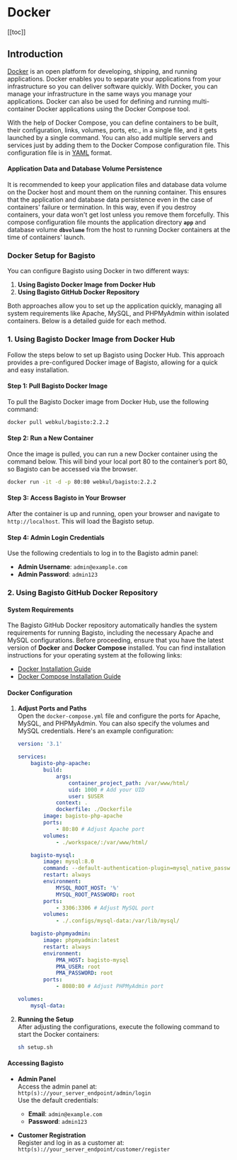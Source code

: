 # Docker

[[toc]]

## Introduction

[Docker](https://www.docker.com/) is an open platform for developing, shipping, and running applications. Docker enables you to separate your applications from your infrastructure so you can deliver software quickly. With Docker, you can manage your infrastructure in the same ways you manage your applications. Docker can also be used for defining and running multi-container Docker applications using the Docker Compose tool.

With the help of Docker Compose, you can define containers to be built, their configuration, links, volumes, ports, etc., in a single file, and it gets launched by a single command. You can also add multiple servers and services just by adding them to the Docker Compose configuration file. This configuration file is in [YAML](https://en.wikipedia.org/wiki/YAML) format.

#### Application Data and Database Volume Persistence

It is recommended to keep your application files and database data volume on the Docker host and mount them on the running container. This ensures that the application and database data persistence even in the case of containers' failure or termination. In this way, even if you destroy containers, your data won't get lost unless you remove them forcefully.
This compose configuration file mounts the application directory **`app`** and database volume **`dbvolume`** from the host to running Docker containers at the time of containers' launch.

### Docker Setup for Bagisto

You can configure Bagisto using Docker in two different ways:

1. **Using Bagisto Docker Image from Docker Hub**
2. **Using Bagisto GitHub Docker Repository**

Both approaches allow you to set up the application quickly, managing all system requirements like Apache, MySQL, and PHPMyAdmin within isolated containers. Below is a detailed guide for each method.

### 1. **Using Bagisto Docker Image from Docker Hub**

Follow the steps below to set up Bagisto using Docker Hub. This approach provides a pre-configured Docker image of Bagisto, allowing for a quick and easy installation.

#### Step 1: Pull Bagisto Docker Image

To pull the Bagisto Docker image from Docker Hub, use the following command:

```bash
docker pull webkul/bagisto:2.2.2
```

#### Step 2: Run a New Container

Once the image is pulled, you can run a new Docker container using the command below. This will bind your local port 80 to the container’s port 80, so Bagisto can be accessed via the browser.

```bash
docker run -it -d -p 80:80 webkul/bagisto:2.2.2
```

#### Step 3: Access Bagisto in Your Browser

After the container is up and running, open your browser and navigate to `http://localhost`. This will load the Bagisto setup.

#### Step 4: Admin Login Credentials

Use the following credentials to log in to the Bagisto admin panel:

- **Admin Username**: `admin@example.com`
- **Admin Password**: `admin123`

### 2. **Using Bagisto GitHub Docker Repository**

#### System Requirements

The Bagisto GitHub Docker repository automatically handles the system requirements for running Bagisto, including the necessary Apache and MySQL configurations. Before proceeding, ensure that you have the latest version of **Docker** and **Docker Compose** installed. You can find installation instructions for your operating system at the following links:
- [Docker Installation Guide](https://docs.docker.com/install/)
- [Docker Compose Installation Guide](https://docs.docker.com/compose/install/)

#### Docker Configuration

1. **Adjust Ports and Paths**  
   Open the `docker-compose.yml` file and configure the ports for Apache, MySQL, and PHPMyAdmin. You can also specify the volumes and MySQL credentials. Here's an example configuration:

   ```yaml
   version: '3.1'

   services:
       bagisto-php-apache:
           build:
               args:
                   container_project_path: /var/www/html/
                   uid: 1000 # Add your UID
                   user: $USER
               context: .
               dockerfile: ./Dockerfile
           image: bagisto-php-apache
           ports:
               - 80:80 # Adjust Apache port
           volumes:
               - ./workspace/:/var/www/html/

       bagisto-mysql:
           image: mysql:8.0
           command: --default-authentication-plugin=mysql_native_password
           restart: always
           environment:
               MYSQL_ROOT_HOST: '%'
               MYSQL_ROOT_PASSWORD: root
           ports:
               - 3306:3306 # Adjust MySQL port
           volumes:
               - ./.configs/mysql-data:/var/lib/mysql/

       bagisto-phpmyadmin:
           image: phpmyadmin:latest
           restart: always
           environment:
               PMA_HOST: bagisto-mysql
               PMA_USER: root
               PMA_PASSWORD: root
           ports:
               - 8080:80 # Adjust PHPMyAdmin port

   volumes:
       mysql-data:
   ```

2. **Running the Setup**  
   After adjusting the configurations, execute the following command to start the Docker containers:
   ```bash
   sh setup.sh
   ```

#### Accessing Bagisto

- **Admin Panel**  
  Access the admin panel at:  
  `http(s)://your_server_endpoint/admin/login`  
  Use the default credentials:
  - **Email**: `admin@example.com`
  - **Password**: `admin123`

- **Customer Registration**  
  Register and log in as a customer at:  
  `http(s)://your_server_endpoint/customer/register`
